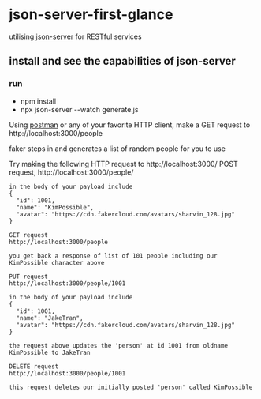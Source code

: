# json-server-first-glance
utilising [json-server](https://github.com/typicode/json-server) for RESTful services


## install and see the capabilities of json-server

### run
 - npm install
 - npx json-server --watch generate.js
 
 Using [postman](https://www.postman.com/) or any of your favorite HTTP client,
 make a GET request to http://localhost:3000/people
 
 faker steps in and generates a list of random people for you to use
 
 Try making the following HTTP request to http://localhost:3000/
    POST request, 
    http://localhost:3000/people/
    
    in the body of your payload include
    {
      "id": 1001,
      "name": "KimPossible",
      "avatar": "https://cdn.fakercloud.com/avatars/sharvin_128.jpg"  
    }
    
    GET request 
    http://localhost:3000/people
    
    you get back a response of list of 101 people including our KimPossible character above
    
    PUT request 
    http://localhost:3000/people/1001
    
    in the body of your payload include
    {
      "id": 1001,
      "name": "JakeTran",
      "avatar": "https://cdn.fakercloud.com/avatars/sharvin_128.jpg"  
    }
    
    the request above updates the 'person' at id 1001 from oldname KimPossible to JakeTran
    
    DELETE request
    http://localhost:3000/people/1001
    
    this request deletes our initially posted 'person' called KimPossible
    
    
